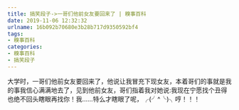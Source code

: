 ```yaml
---
title: 搞笑段子->一哥们他前女友要回来了 | 糗事百科
date: 2019-11-06 12:32:32
urlname: 16b092b70680e3b28b717d9350592bf4
tags: 
- 糗事百科
categories:
- 糗事百科
- 搞笑段子
---
```

大学时，一哥们他前女友要回来了，他说让我冒充下现女友，本着哥们的事就是我的事我信心满满地去了，见到他前女友，哥们指着我对她说:我现在宁愿找个丑得也绝不回头瞎眼再找你！我……特么才瞎眼了呢，╭(╯^╰)╮哼！！！


